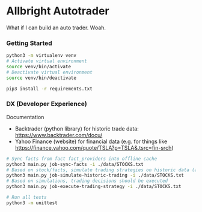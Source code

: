 # Allbright Autotrader
What if I can build an auto trader. Woah.

### Getting Started
```bash
python3 -m virtualenv venv
# Activate virtual environment
source venv/bin/activate
# Deactivate virtual environment
source venv/bin/deactivate

pip3 install -r requirements.txt
```

### DX (Developer Experience)

Documentation
- Backtrader (python library) for historic trade data: https://www.backtrader.com/docu/
- Yahoo Finance (website) for financial data (e.g. for things like https://finance.yahoo.com/quote/TSLA?p=TSLA&.tsrc=fin-srch)
 
```bash
# Sync facts from fact fact_providers into offline cache
python3 main.py job-sync-facts -i ./data/STOCKS.txt
# Based on stock/facts, simulate trading strategies on historic data (aka backtading)
python3 main.py job-simulate-historic-trading -i ./data/STOCKS.txt
# Based on simulations, trading decisions should be executed
python3 main.py job-execute-trading-strategy -i ./data/STOCKS.txt

# Run all tests
python3 -m unittest
```


